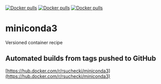 [![Docker pulls](https://img.shields.io/docker/pulls/rsuchecki/miniconda3.svg?logo=docker&style=for-the-badge)](https://hub.docker.com/r/rsuchecki/miniconda3)
[![Docker pulls](https://img.shields.io/docker/automated/rsuchecki/miniconda3.svg?logo=docker&style=for-the-badge)](https://hub.docker.com/r/rsuchecki/miniconda3)
[![Docker pulls](https://img.shields.io/docker/build/rsuchecki/miniconda3.svg?logo=docker&style=for-the-badge)](https://hub.docker.com/r/rsuchecki/miniconda3)

# miniconda3
Versioned container recipe

## Automated builds from tags pushed to GitHub

[https://hub.docker.com/r/rsuchecki/miniconda3](https://hub.docker.com/r/rsuchecki/miniconda3)
